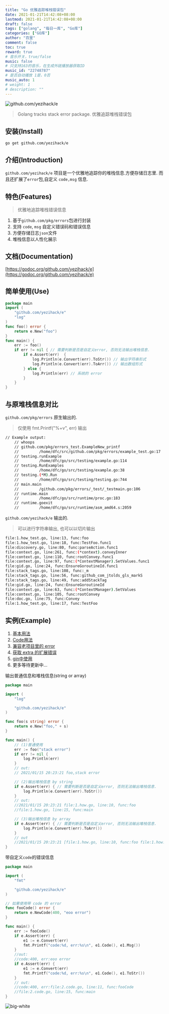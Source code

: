 ```yaml
---
title: "Go 优雅追踪堆栈错误包"
date: 2021-01-21T14:42:08+08:00
lastmod: 2021-01-21T14:42:08+08:00
draft: false
tags: ["golang", "每日一库", "Go库"]
categories: ["GO库"]
author: "百里"
comment: false
toc: true
reward: true
# 音乐开关，true/false
music: false
# 只支持163的音乐，在生成外链播放器获取ID
music_id: "22748787"
# 是否自动播放 1是，0否
music_auto: 1
# weight: 1
# description: ""
---
```


![github.com/yezihack/e](https://cdn.jsdelivr.net/gh/yezihack/assets/b/20210121205418.png?imageslim)

> Golang tracks stack error package. 优雅追踪堆栈错误包

## 安装(Install)

```
go get github.com/yezihack/e
```

## 介绍(Introduction)
`github.com/yezihack/e` 项目是一个优雅地追踪你的堆栈信息.方便存储日志里.
而且还扩展了`error`包,自定义 `code,msg` 信息.

## 特色(Features)
> 优雅地追踪堆栈错误信息
1. 基于`github.com/pkg/errors`包进行封装
2. 支持 `code`, `msg` 自定义错误码和错误信息
3. 方便存储日志`json`文件
4. 堆栈信息以人性化展示

## 文档(Documentation)
[https://godoc.org/github.com/yezihack/e](https://godoc.org/github.com/yezihack/e)


## 简单使用(Use)
```go
package main
import (
	"github.com/yezihack/e"
    "log"
)
func foo() error {
	return e.New("foo")
}
func main() {
    err := foo()
    if err != nil { // 需要判断是否是自定义error, 否则无法输出堆栈信息.
        if e.Assert(err)  {
            log.Println(e.Convert(err).ToStr()) // 输出字符串形式
            log.Println(e.Convert(err).ToArr()) // 输出数组形式
        } else {
            log.Println(err) // 系统的 error
        }
    }
}
```

## 与原堆栈信息对比

`github.com/pkg/errors` 原生输出的. 

> 仅使用 fmt.Printf("%+v", err) 输出

```sh
// Example output:
	// whoops
	// github.com/pkg/errors_test.ExampleNew_printf
	//         /home/dfc/src/github.com/pkg/errors/example_test.go:17
	// testing.runExample
	//         /home/dfc/go/src/testing/example.go:114
	// testing.RunExamples
	//         /home/dfc/go/src/testing/example.go:38
	// testing.(*M).Run
	//         /home/dfc/go/src/testing/testing.go:744
	// main.main
	//         /github.com/pkg/errors/_test/_testmain.go:106
	// runtime.main
	//         /home/dfc/go/src/runtime/proc.go:183
	// runtime.goexit
	//         /home/dfc/go/src/runtime/asm_amd64.s:2059
```

`github.com/yezihack/e` 输出的. 
> 可以进行字符串输出, 也可以以切片输出 

```sh
file:1.how_test.go, line:13, func:foo
file:1.how_test.go, line:18, func:TestFoo.func1
file:discovery.go, line:80, func:parseAction.func1
file:context.go, line:261, func:(*context).conveyInner
file:context.go, line:110, func:rootConvey.func1
file:context.go, line:97, func:(*ContextManager).SetValues.func1
file:gid.go, line:24, func:EnsureGoroutineId.func1
file:stack_tags.go, line:108, func:_m
file:stack_tags.go, line:56, func:github_com_jtolds_gls_markS
file:stack_tags.go, line:49, func:addStackTag
file:gid.go, line:24, func:EnsureGoroutineId
file:context.go, line:63, func:(*ContextManager).SetValues
file:context.go, line:105, func:rootConvey
file:doc.go, line:75, func:Convey
file:1.how_test.go, line:17, func:TestFoo
```


## 实例(Example)

1. [基本用法](https://github.com/yezihack/e/example/1.how_test.go)
1. [Code用法](https://github.com/yezihack/e/example/2.code_test.go)
1. [兼容老项目里的 error](https://github.com/yezihack/e/example/3.compatibility-error_test.go)
1. [获取 extra 的扩展错误](https://github.com/yezihack/e/example/4.extra_test.go)
1. [gin中使用](https://github.com/yezihack/e/example/5.gin_test.go)
1. 更多等待更新中... 

输出普通信息和堆栈信息(string or array)
```go
package main

import (
	"log"

	"github.com/yezihack/e"
)

func foo(s string) error {
	return e.New("foo," + s)
}

func main() {
	// (1)普通使用
    err := foo("stack error")
    if err != nil {
        log.Println(err)
    }
    // out:
    // 2021/01/15 20:23:21 foo,stack error

    // (2)输出堆栈信息 by string
    if e.Assert(err) { // 需要判断是否是自定义error, 否则无法输出堆栈信息.
        log.Println(e.Convert(err).ToStr())
    }
    // out:
    //2021/01/15 20:23:21 file:1.how.go, line:10, func:foo
    //file:1.how.go, line:15, func:main

    // (3)输出堆栈信息 by array
    if e.Assert(err) { // 需要判断是否是自定义error, 否则无法输出堆栈信息.
        log.Println(e.Convert(err).ToArr())
    }
    // out
    //2021/01/15 20:23:21 [file:1.how.go, line:10, func:foo file:1.how.go, line:15, func:main]
}
```

带自定义`code`的错误信息

```go
package main

import (
	"fmt"

	"github.com/yezihack/e"
)

// 如果使用带 code 的 error
func fooCode() error {
	return e.NewCode(400, "eoo error")
}

func main() {
	err := fooCode()
	if e.Assert(err) {
		e1 := e.Convert(err)
		fmt.Printf("code:%d, err:%s\n", e1.Code(), e1.Msg())
	}
	//out:
	//code:400, err:eoo error
	if e.Assert(err) {
		e1 := e.Convert(err)
		fmt.Printf("code:%d, err:%s\n", e1.Code(), e1.ToStr())
	}
	// out:
	//code:400, err:file:2.code.go, line:11, func:fooCode
	//file:2.code.go, line:15, func:main
}
```

![big-white](https://cdn.jsdelivr.net/gh/yezihack/assets/b/20210122112114.png?imageslim)
